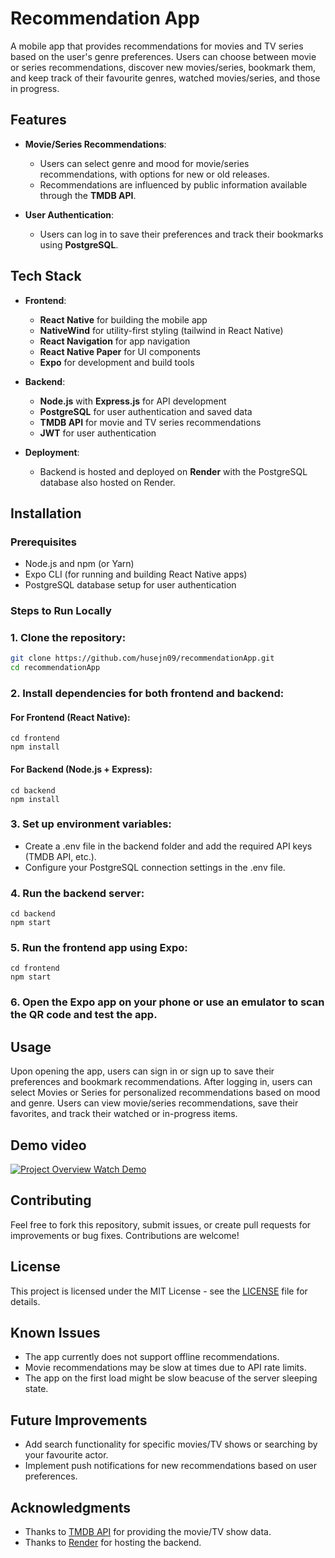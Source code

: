 # Recommendation App

A mobile app that provides recommendations for movies and TV series based on the user's genre preferences. Users can choose between movie or series recommendations, discover new movies/series, bookmark them, and keep track of their favourite genres, watched movies/series, and those in progress.

## Features

- **Movie/Series Recommendations**:
  - Users can select genre and mood for movie/series recommendations, with options for new or old releases.
  - Recommendations are influenced by public information available through the **TMDB API**.

- **User Authentication**:
  - Users can log in to save their preferences and track their bookmarks using **PostgreSQL**.

## Tech Stack

- **Frontend**: 
  - **React Native** for building the mobile app
  - **NativeWind** for utility-first styling (tailwind in React Native)
  - **React Navigation** for app navigation
  - **React Native Paper** for UI components
  - **Expo** for development and build tools

- **Backend**: 
  - **Node.js** with **Express.js** for API development
  - **PostgreSQL** for user authentication and saved data
  - **TMDB API** for movie and TV series recommendations
  - **JWT** for user authentication

- **Deployment**:
  - Backend is hosted and deployed on **Render** with the PostgreSQL database also hosted on Render.

## Installation

### Prerequisites

- Node.js and npm (or Yarn)
- Expo CLI (for running and building React Native apps)
- PostgreSQL database setup for user authentication

### Steps to Run Locally

### 1. Clone the repository:
   ```bash
   git clone https://github.com/husejn09/recommendationApp.git
   cd recommendationApp
```

### 2. Install dependencies for both frontend and backend:

#### For Frontend (React Native):
```
cd frontend
npm install
```

#### For Backend (Node.js + Express):
```
cd backend
npm install
```
### 3. Set up environment variables:

* Create a .env file in the backend folder and add the required API keys (TMDB API, etc.).
* Configure your PostgreSQL connection settings in the .env file.

### 4. Run the backend server:
```
cd backend
npm start
```
### 5. Run the frontend app using Expo:
```
cd frontend
npm start
```
### 6. Open the Expo app on your phone or use an emulator to scan the QR code and test the app.

## Usage

Upon opening the app, users can sign in or sign up to save their preferences and bookmark recommendations.
After logging in, users can select Movies or Series for personalized recommendations based on mood and genre.
Users can view movie/series recommendations, save their favorites, and track their watched or in-progress items.

## Demo video

[![Project Overview Watch Demo](https://img.youtube.com/vi/zGpDK_3ftWw/0.jpg)](https://www.youtube.com/watch?v=zGpDK_3ftWw) 

## Contributing

Feel free to fork this repository, submit issues, or create pull requests for improvements or bug fixes. Contributions are welcome!

## License
This project is licensed under the MIT License - see the [LICENSE](LICENSE) file for details.

## Known Issues
* The app currently does not support offline recommendations.
* Movie recommendations may be slow at times due to API rate limits.
* The app on the first load might be slow beacuse of the server sleeping state.

## Future Improvements
- Add search functionality for specific movies/TV shows or searching by your favourite actor.
- Implement push notifications for new recommendations based on user preferences.

## Acknowledgments
- Thanks to [TMDB API](https://www.themoviedb.org/) for providing the movie/TV show data.
- Thanks to [Render](https://render.com/) for hosting the backend.
